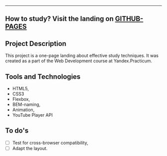 -----
**How to study?**
Visit the landing on [GITHUB-PAGES](https://palinakarabovich.github.io/how-to-learn/)
-----
## Project Description
This project is a one-page landing about effective study techniques. It was created as a part of the Web Development course at Yandex.Practicum.

## Tools and Technologies
 - HTML5,
- CSS3
- Flexbox,
- BEM-naming,
- Animation,
- YouTube Player API

## To do's
- [ ] Test for cross-browser compatibility,
- [ ] Adapt the layout.
